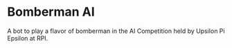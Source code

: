 # Bomberman AI

A bot to play a flavor of bomberman in the AI Competition held by Upsilon Pi Epsilon at RPI.
